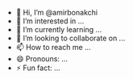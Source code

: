 - 👋 Hi, I’m @amirbonakchi
- 👀 I’m interested in ...
- 🌱 I’m currently learning ...
- 💞️ I’m looking to collaborate on ...
- 📫 How to reach me ...
- 😄 Pronouns: ...
- ⚡ Fun fact: ...

<!---
amirbonakchi/amirbonakchi is a ✨ special ✨ repository because its `README.md` (this file) appears on your GitHub profile.
You can click the Preview link to take a look at your changes.
--->
